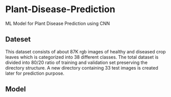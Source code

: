 # **Plant-Disease-Prediction**
ML Model for Plant Disease Prediction using CNN
## **Dateset** 
This dataset consists of about 87K rgb images of healthy and diseased crop leaves which is categorized into 38 different classes. The total dataset is divided into 80/20 ratio of training and validation set preserving the directory structure. A new directory containing 33 test images is created later for prediction purpose.
## **Model**
